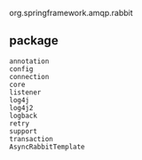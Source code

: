 org.springframework.amqp.rabbit

## package
```
annotation
config
connection
core
listener
log4j
log4j2
logback
retry
support
transaction
AsyncRabbitTemplate
```
